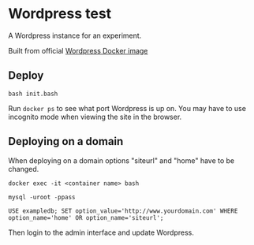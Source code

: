# Wordpress test

A Wordpress instance for an experiment.

Built from official [Wordpress Docker image](https://hub.docker.com/_/wordpress)

## Deploy

`bash init.bash`

Run `docker ps` to see what port Wordpress is up on.
You may have to use incognito mode when viewing the site in the browser. 

## Deploying on a domain

When deploying on a domain options "siteurl" and "home" have to be changed.

`docker exec -it <container name> bash`

`mysql -uroot -ppass`

`USE exampledb;
SET option_value='http://www.yourdomain.com' WHERE option_name='home' OR option_name='siteurl';`

Then login to the admin interface and update Wordpress.

